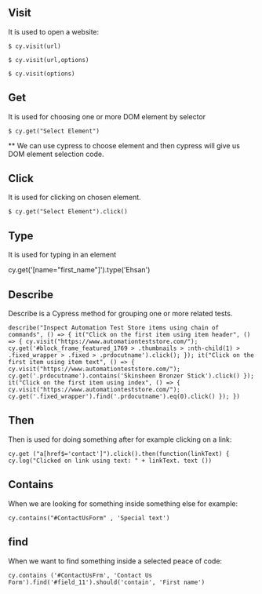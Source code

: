 ## Visit

It is used to open a website:

`$ cy.visit(url)`

`$ cy.visit(url,options)`

`$ cy.visit(options)`

## Get

It is used for choosing one or more DOM element by selector

`$ cy.get("Select Element")`

** We can use cypress to choose element and then cypress will give us DOM element selection code.

## Click

It is used for clicking on chosen element.

`$ cy.get("Select Element").click()`

## Type


It is used for typing in an element

cy.get('[name="first_name"]').type('Ehsan')


## Describe

Describe is a Cypress method for grouping one or more related tests.

`describe("Inspect Automation Test Store items using chain of commands", () => {
    it("Click on the first item using item header", () => {
        cy.visit("https://www.automationteststore.com/");
        cy.get('#block_frame_featured_1769 > .thumbnails > :nth-child(1) > .fixed_wrapper > .fixed > .prdocutname').click();
    });
    it("Click on the first item using item text", () => {
        cy.visit("https://www.automationteststore.com/");
        cy.get('.prdocutname').contains('Skinsheen Bronzer Stick').click()
    });
    it("Click on the first item using index", () => {
        cy.visit("https://www.automationteststore.com/");
        cy.get('.fixed_wrapper').find('.prdocutname').eq(0).click()
    });
})`

## Then

Then is used for doing something after for example clicking on a link:


`cy.get ("a[href$='contact']").click().then(function(linkText) {
cy.log("Clicked on link using text: " + linkText. text ())`


## Contains

When we are looking for something inside something else for example:

`cy.contains("#ContactUsForm" , 'Special text')`

## find

When we want to find something inside a selected peace of code:

`cy.contains ('#ContactUsFrm', 'Contact Us Form').find('#field_11').should('contain', 'First name')`

